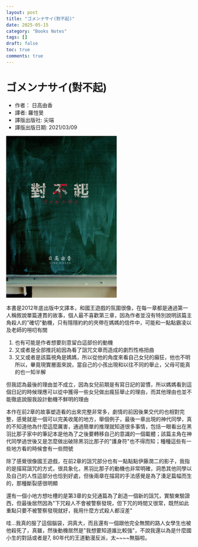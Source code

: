 ```yaml
---
layout: post
title: "ゴメンナサイ(對不起)"
date: 2025-05-15
category: "Books Notes"
tags: []
draft: false
toc: true
comments: true
---
```


# ゴメンナサイ(對不起)
* 作者： 日高由香
* 譯者: 羅愷旻
* 譯版出版社: 尖端
* 譯版出版日期: 2021/03/09

<img src="/assets/posts/對不起.jpg" alt="" width="300"/>

<!-- more -->

本書是2012年底出版中文譯本，和國王遊戲的氛圍很像，在每一章都是通過第一人稱敘說單篇連貫的故事，個人最不喜歡第三章，因為作者並沒有特別說明該篇主角殺人的"確切"動機，只有隱隱約約的夾帶在媽媽的信件中，可能和一點點霸凌以及老師的嘮叨有關
1. 也有可能是作者想要刻意留白這部份的動機
2. 又或者是全部推託給因為看了詛咒文章而造成的劇烈性格扭曲
3. 又又或者是該篇視角是媽媽，所以從他的角度來看自己女兒的癲狂，他也不明所以，畢竟現實層面來說，當自己的小孩出現和以往不同的舉止，父母可能真的也一知半解

但我認為最後的理由並不成立，因為女兒前期是有寫日記的習慣，所以媽媽看到這個日記的時候理應可以從中獲得一些女兒做出瘋狂舉止的理由，而其他理由也並不能徹底說服我設計動機不鮮明的理由

本作在前2章的故事塑造看的出來完整非常多，劇情的前因後果交代的也相對完整，感覺就是一個可以完美收尾的地方，舉個例子，最後一章出現的神代同學，真的不知道他為什麼這麼厲害，通過簡單的推理就知道很多事情，包括一眼看出在黑羽比那子家中的筆記本是他為了之後要轉移自己的意識的一個載體；該篇主角在神代同學過世後又是怎麼做出破除黑羽比那子的"護身符"也不得而知；種種這些有一些地方看的時候會有一些問號

除了感覺很像國王遊戲，在前2章的詛咒部分也有一點點點伊藤潤二的影子，我指的是描寫詛咒的方式，很具象化，黑羽比那子的動機也非常明確，洞悉其他同學以及自己的人性這部分也恰到好處，但後兩章在描寫的手法感覺是為了湊足篇幅而生的，那種斷裂感很明顯

還有一個小地方想吐槽的是第3章的女兒通篇為了創造一個新的詛咒，實驗東驗證西，但最後居然因為"下咒殺人不會被警察發現，但下咒的時間又很常，既然如此重點只要不被警察發現就好，我用什麼方式殺人都沒差"

哇...我真的服了這個腦袋，洞真大，而且還有一個跟他完全無關的路人女學生也被他殺死了，真雖，然後動機居然是"我想要知道誰比較強"，不說我還以為是什麼國小生的對話或者是7, 80年代的王道動漫反派，太~\~\~\~無腦啦。